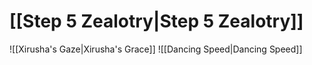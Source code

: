 # [[Step 5 Zealotry|Step 5 Zealotry]]
![[Xirusha's Gaze|Xirusha's Grace]]
![[Dancing Speed|Dancing Speed]]
